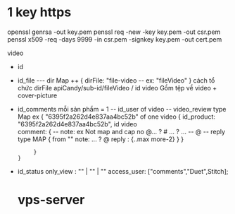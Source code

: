 # 1 key https
openssl genrsa -out key.pem 
penssl req -new -key key.pem -out csr.pem
penssl x509 -req -days 9999 -in csr.pem -signkey key.pem -out cert.pem


video
 - 	id
 - 	id_file
	--- dir Map ++ { dirFile: "file-video -- ex: "fileVideo" }
	cách tổ chức dirFile
	apiCandy/sub-id/fileVideo
		/ id video Gồm tệp về video + cover-picture
 - 	id_comments mỗi sản phẩm = 1 
	-- id_user of video
	-- video_review type Map 
		ex {
		  "6395f2a262d4e837aa4bc52b" of one video
			 { 
				id_product: "6395f2a262d4e837aa4bc52b", id video				
				comment: 
					{
	--  note: ex Not map and cap no @... ? # ... ? ...
	-- @
	-- reply type MAP {
		from ""
		note: ... ?
		@
		reply : {..max more-2} 
	}
					}

			 }
		} 
 - 	id_status
	only_view : "" | "" | ""
	access_user: ["comments","Duet",Stitch];
	# vps-server
